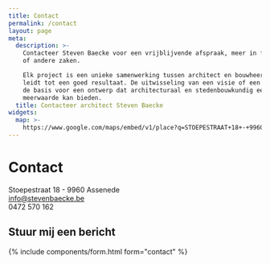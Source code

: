 ```yaml
---
title: Contact
permalink: /contact
layout: page
meta:
  description: >-
    Contacteer Steven Baecke voor een vrijblijvende afspraak, meer in formatie
    of andere zaken.

    Elk project is een unieke samenwerking tussen architect en bouwheer, dat
    leidt tot een goed resultaat. De uitwisseling van een visie of een idee is
    de basis voor een ontwerp dat architecturaal en stedenbouwkundig een
    meerwaarde kan bieden. 
  title: Contacteer architect Steven Baecke
widgets:
  map: >-
    https://www.google.com/maps/embed/v1/place?q=STOEPESTRAAT+18+-+9960+ASSENEDE&key=AIzaSyBQhdzM-IjtnsSoFz_CfbBCqcBhd5nQN9c
---
```

# Contact

Stoepestraat 18 - 9960 Assenede \
info@stevenbaecke.be \
0472 570 162

## Stuur mij een bericht

{% include components/form.html form="contact" %}
